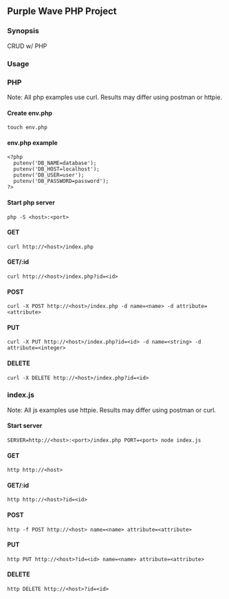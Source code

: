 ## Purple Wave PHP Project

### Synopsis

CRUD w/ PHP

### Usage

### PHP

Note: All php examples use curl. Results may differ using postman or httpie.

#### Create env.php

    touch env.php
    
#### env.php example

    <?php
      putenv('DB_NAME=database');
      putenv('DB_HOST=localhost');
      putenv('DB_USER=user');
      putenv('DB_PASSWORD=password');
    ?>
    
#### Start php server

    php -S <host>:<port>
    
#### GET

    curl http://<host>/index.php
    
#### GET/:id

    curl http://<host>/index.php?id=<id>

#### POST

    curl -X POST http://<host>/index.php -d name=<name> -d attribute=<attribute>
    
#### PUT

    curl -X PUT http://<host>/index.php?id=<id> -d name=<string> -d attribute=<integer>
    
#### DELETE

    curl -X DELETE http://<host>/index.php?id=<id>
    
### index.js

Note: All js examples use httpie. Results may differ using postman or curl.

#### Start server

    SERVER=http://<host>:<port>/index.php PORT=<port> node index.js
    
#### GET

    http http://<host>

#### GET/:id

    http http://<host>?id=<id>
    
#### POST

    http -f POST http://<host> name=<name> attribute=<attribute>
    
#### PUT

    http PUT http://<host>?id=<id> name=<name> attribute=<attribute>
    
#### DELETE

    http DELETE http://<host>?id=<id>
